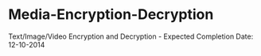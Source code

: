 Media-Encryption-Decryption
===========================

Text/Image/Video Encryption and Decryption - Expected Completion Date: 12-10-2014
